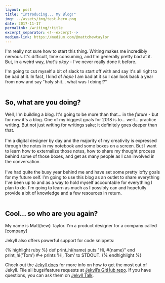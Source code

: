 ```yaml
---
layout: post
title: "Introducing... My Blog!"
img: ../assets/img/test-hero.png
date: 2017-11-17
permalink: /writing/:title
excerpt_separator: <!--excerpt-->
medium-link: https://medium.com/@mattchewtaylor
---
```

I'm really not sure how to start this thing. Writing makes me incredibly nervous. It's difficult, time consuming, and I'm generally pretty bad at it. But, in a weird way, *that's okay* - I've never really done it before.
<!--excerpt-->
I'm going to cut myself a bit of slack to start off with and say it's all right to be bad at it. In fact, I kind of *hope* I am bad at it so I can look back a year from now and say "holy shit... what was I doing!?"
<br>
<br>
## <span style="color: black;">So, what are you doing?</span>
Well, I'm building a blog. It's going to be more than that... in the *future* - but for now it's a blog. One of my biggest goals for 2018 is to... well... practice writing. But not just writing for writings sake; it definitely goes deeper than that.
<br>
<br>
I'm a digital designer by day and the majority of my creativity is expressed through the notes in my notebook and some boxes on a screen. But I want to learn how to externalize those notes, how to share my thought process behind some of those boxes, and get as many people as I can involved in the conversation.
<br>
<br>
I've had quite the busy year behind me and have set some pretty lofty goals for my future self. I'm going to use this blog as an outlet to share everything I've been up to and as a way to hold myself accountable for everything I plan to do. I'm going to learn as much as I possibly can and hopefully provide a bit of knowledge and a few resources in return.
<br>
<br>
## <span style="color: black;">Cool... so who are you again?</span>
My name is Matt(hew) Taylor. I'm a product designer for a company called [company]

Jekyll also offers powerful support for code snippets:

{% highlight ruby %}
def print_hi(name)
  puts "Hi, #{name}"
end
print_hi('Tom')
#=> prints 'Hi, Tom' to STDOUT.
{% endhighlight %}

Check out the [Jekyll docs][jekyll-docs] for more info on how to get the most out of Jekyll. File all bugs/feature requests at [Jekyll’s GitHub repo][jekyll-gh]. If you have questions, you can ask them on [Jekyll Talk][jekyll-talk].

[jekyll-docs]: https://jekyllrb.com/docs/home
[jekyll-gh]:   https://github.com/jekyll/jekyll
[jekyll-talk]: https://talk.jekyllrb.com/
